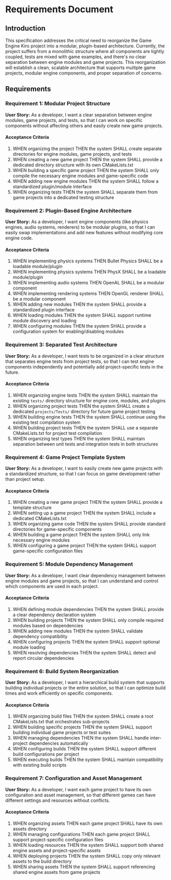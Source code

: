 # Requirements Document

## Introduction

This specification addresses the critical need to reorganize the Game Engine Kiro project into a modular, plugin-based architecture. Currently, the project suffers from a monolithic structure where all components are tightly coupled, tests are mixed with game examples, and there's no clear separation between engine modules and game projects. This reorganization will establish a clean, scalable architecture that supports multiple game projects, modular engine components, and proper separation of concerns.

## Requirements

### Requirement 1: Modular Project Structure

**User Story:** As a developer, I want a clear separation between engine modules, game projects, and tests, so that I can work on specific components without affecting others and easily create new game projects.

#### Acceptance Criteria

1. WHEN organizing the project THEN the system SHALL create separate directories for engine modules, game projects, and tests
2. WHEN creating a new game project THEN the system SHALL provide a dedicated directory structure with its own CMakeLists.txt
3. WHEN building a specific game project THEN the system SHALL only compile the necessary engine modules and game-specific code
4. WHEN adding new engine modules THEN the system SHALL follow a standardized plugin/module interface
5. WHEN organizing tests THEN the system SHALL separate them from game projects into a dedicated testing structure

### Requirement 2: Plugin-Based Engine Architecture

**User Story:** As a developer, I want engine components (like physics engines, audio systems, renderers) to be modular plugins, so that I can easily swap implementations and add new features without modifying core engine code.

#### Acceptance Criteria

1. WHEN implementing physics systems THEN Bullet Physics SHALL be a loadable module/plugin
2. WHEN implementing physics systems THEN PhysX SHALL be a loadable module/plugin
3. WHEN implementing audio systems THEN OpenAL SHALL be a modular component
4. WHEN implementing rendering systems THEN OpenGL renderer SHALL be a modular component
5. WHEN adding new modules THEN the system SHALL provide a standardized plugin interface
6. WHEN loading modules THEN the system SHALL support runtime module discovery and loading
7. WHEN configuring modules THEN the system SHALL provide a configuration system for enabling/disabling modules

### Requirement 3: Separated Test Architecture

**User Story:** As a developer, I want tests to be organized in a clear structure that separates engine tests from project tests, so that I can test engine components independently and potentially add project-specific tests in the future.

#### Acceptance Criteria

1. WHEN organizing engine tests THEN the system SHALL maintain the existing `tests/` directory structure for engine core, modules, and plugins
2. WHEN organizing project tests THEN the system SHALL create a dedicated `projects/Tests/` directory for future game project testing
3. WHEN building engine tests THEN the system SHALL continue using the existing test compilation system
4. WHEN building project tests THEN the system SHALL use a separate CMakeLists.txt for project test compilation
5. WHEN organizing test types THEN the system SHALL maintain separation between unit tests and integration tests in both structures

### Requirement 4: Game Project Template System

**User Story:** As a developer, I want to easily create new game projects with a standardized structure, so that I can focus on game development rather than project setup.

#### Acceptance Criteria

1. WHEN creating a new game project THEN the system SHALL provide a template structure
2. WHEN setting up a game project THEN the system SHALL include a dedicated CMakeLists.txt
3. WHEN organizing game code THEN the system SHALL provide standard directories for game-specific components
4. WHEN building a game project THEN the system SHALL only link necessary engine modules
5. WHEN configuring a game project THEN the system SHALL support game-specific configuration files

### Requirement 5: Module Dependency Management

**User Story:** As a developer, I want clear dependency management between engine modules and game projects, so that I can understand and control which components are used in each project.

#### Acceptance Criteria

1. WHEN defining module dependencies THEN the system SHALL provide a clear dependency declaration system
2. WHEN building projects THEN the system SHALL only compile required modules based on dependencies
3. WHEN adding new modules THEN the system SHALL validate dependency compatibility
4. WHEN configuring projects THEN the system SHALL support optional module loading
5. WHEN resolving dependencies THEN the system SHALL detect and report circular dependencies

### Requirement 6: Build System Reorganization

**User Story:** As a developer, I want a hierarchical build system that supports building individual projects or the entire solution, so that I can optimize build times and work efficiently on specific components.

#### Acceptance Criteria

1. WHEN organizing build files THEN the system SHALL create a root CMakeLists.txt that orchestrates sub-projects
2. WHEN building specific projects THEN the system SHALL support building individual game projects or test suites
3. WHEN managing dependencies THEN the system SHALL handle inter-project dependencies automatically
4. WHEN configuring builds THEN the system SHALL support different build configurations per project
5. WHEN executing builds THEN the system SHALL maintain compatibility with existing build scripts

### Requirement 7: Configuration and Asset Management

**User Story:** As a developer, I want each game project to have its own configuration and asset management, so that different games can have different settings and resources without conflicts.

#### Acceptance Criteria

1. WHEN organizing assets THEN each game project SHALL have its own assets directory
2. WHEN managing configurations THEN each game project SHALL support project-specific configuration files
3. WHEN loading resources THEN the system SHALL support both shared engine assets and project-specific assets
4. WHEN deploying projects THEN the system SHALL copy only relevant assets to the build directory
5. WHEN sharing assets THEN the system SHALL support referencing shared engine assets from game projects

